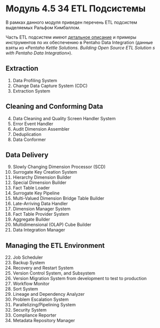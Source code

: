 # Модуль 4.5 34 ETL Подсистемы
В рамках данного модуля приведен перечень ETL подсистем выделяемых Ральфом Кимбаллом.

Часть ETL подсистем имеют [детальное описание](https://github.com/ReIZzz/DE-101/blob/main/Module_4/4.5_ETL_subsystem/34%20Subsystem%20of%20ETL%20.pdf) и примеры инструментов по их обеспечению в Pentaho Data Integration (данные взяты из _«Pentaho Kettle Solutions. Building Open Source ETL Solution s with Pentaho Data Integration»_).

## Extraction

1. Data Profiling System
2. Change Data Capture System (CDC)
3. Extraction System

## Cleaning and Conforming Data

4. Data Cleaning and Quality Screen Handler System
5. Error Event Handler
6. Audit Dimension Assembler
7. Deduplication
8. Data Conformer

## Data Delivery

9. Slowly Changing Dimension Processor (SCD)
10. Surrogate Key Creation System
11. Hierarchy Dimension Builder
12. Special Dimension Builder
13. Fact Table Loader
14. Surrogate Key Pipeline
15. Multi-Valued Dimension Bridge Table Builder
16. Late-Arriving Data Handler
17. Dimension Manager System
18. Fact Table Provider System
19. Aggregate Builder
20. Multidimensional (OLAP) Cube Builder
21. Data Integration Manager

## Managing the ETL Environment

22. Job Scheduler
23. Backup System
24. Recovery and Restart System
25. Version Control System, and Subsystem
26. Version Migration System from development to test to production
27. Workflow Monitor 
28. Sort System
29. Lineage and Dependency Analyzer
30. Problem Escalation System
31. Parallelizing/Pipelining System
32. Security System
33. Compliance Reporter
34. Metadata Repository Manager
